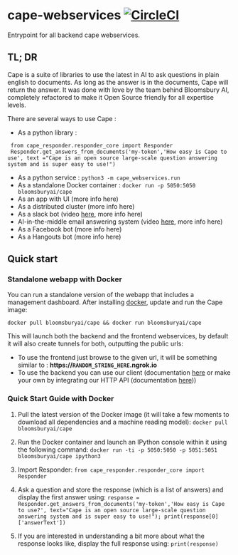 # cape-webservices [![CircleCI](https://circleci.com/gh/bloomsburyai/cape-webservices.svg?style=svg&circle-token=fa3cd468ad24f3f22e56daaed4ba32fee60e0918)](https://circleci.com/gh/bloomsburyai/cape-webservices)
Entrypoint for all backend cape webservices.

## TL; DR

Cape is a suite of libraries to use the latest in AI to ask questions in plain english to documents.
As long as the answer is in the documents, Cape will return the answer.
It was done with love by the team behind Bloomsbury AI, completely refactored to make it Open Source friendly for all expertise levels.


There are several ways to use Cape : 
    
   * As a python library :
   ``` 
    from cape_responder.responder_core import Responder
    Responder.get_answers_from_documents('my-token','How easy is Cape to use', text ="Cape is an open source large-scale question answering system and is super easy to use!")
   ```
   * As a python service : `python3 -m cape_webservices.run`
   * As a standalone Docker container : `docker run -p 5050:5050 bloomsburyai/cape`
   * As an app with UI (more info here)
   * As a distributed cluster (more info here)
   * As a slack bot (video [here](https://vimeo.com/258053984), more info here)
   * AI-in-the-middle email answering system (video [here](https://vimeo.com/258794094), more info here)
   * As a Facebook bot (more info here)
   * As a Hangouts bot (more info here)
   
## Quick start

### Standalone webapp with Docker

You can run a standalone version of the webapp that includes a management dashboard.
After installing [docker](https://www.docker.com/community-edition), update and run the Cape image:

`docker pull bloomsburyai/cape && docker run bloomsburyai/cape`

This will launch both the backend and the frontend webservices, by default it will also create tunnels for both, outputting the public urls:

   * To use the frontend just browse to the given url, it will be something similar to :
 **https://`RANDOM_STRING_HERE`.ngrok.io** 
   * To use the backend you can use our client (documentation [here](http://cape-client.readthedocs.io/en/latest/) or make your own by integrating our HTTP API (documentation [here](https://ui-thermocline.thecape.ai/documentation/index.html)))

### Quick Start Guide with Docker

1. Pull the latest version of the Docker image (it will take a few moments to download all dependencies and a machine reading model):
`docker pull bloomsburyai/cape`

1. Run the Docker container and launch an IPython console within it using the following command: 
`docker run -ti -p 5050:5050 -p 5051:5051 bloomsburyai/cape ipython3`

1. Import Responder: 
`from cape_responder.responder_core import Responder`

1. Ask a question and store the response (which is a list of answers) and display the first answer using: `response = Responder.get_answers_from_documents('my-token','How easy is Cape to use?', text="Cape is an open source large-scale question answering system and is super easy to use!"); print(response[0]['answerText'])`

1. If you are interested in understanding a bit more about what the response looks like, display the full response using: `print(response)`

